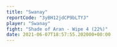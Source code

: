 ```yaml
---
title: "Swanay"
reportCode: "3yBH12jdCP9bLTYJ"
player: "Swanay"
fight: "Shade of Aran - Wipe 4 (22%)"
date: 2021-06-07T18:57:55.202000+00:00
---
```

